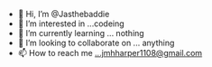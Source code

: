 - 👋 Hi, I’m @Jasthebaddie
- 👀 I’m interested in ...codeing 
- 🌱 I’m currently learning ... nothing
- 💞️ I’m looking to collaborate on ... anything
- 📫 How to reach me ...jmhharper1108@gmail.com


<!---
Jasthebaddie/Jasthebaddie is a ✨ special ✨ repository because its `README.md` (this file) appears on your GitHub profile.
You can click the Preview link to take a look at your changes.
--->
